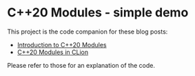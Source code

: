 # C++20 Modules - simple demo

This project is the code companion for these blog posts:

- [Introduction to C++20 Modules](https://codetrips.com/2025/02/26/introduction-to-modules/)
- [C++20 Modules in CLion](https://codetrips.com/2025/03/02/introduction-to-c20-modules-part-2/)

Please refer to those for an explanation of the code.
